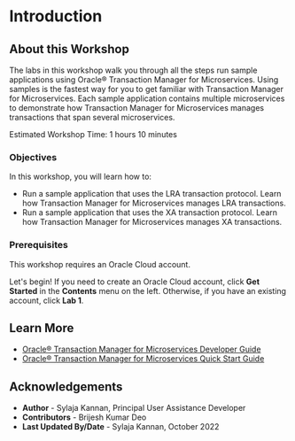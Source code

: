 # Introduction

## About this Workshop

The labs in this workshop walk you through all the steps run sample applications using Oracle® Transaction Manager for Microservices. Using samples is the fastest way for you to get familiar with Transaction Manager for Microservices. Each sample application contains multiple microservices to demonstrate how Transaction Manager for Microservices manages transactions that span several microservices.

Estimated Workshop Time: 1 hours 10 minutes

### Objectives

In this workshop, you will learn how to:

* Run a sample application that uses the LRA transaction protocol. Learn how Transaction Manager for Microservices manages LRA transactions.
* Run a sample application that uses the XA transaction protocol. Learn how Transaction Manager for Microservices manages XA transactions.

### Prerequisites

This workshop requires an Oracle Cloud account.

Let's begin! If you need to create an Oracle Cloud account, click **Get Started** in the **Contents** menu on the left. Otherwise, if you have an existing account, click **Lab 1**.

## Learn More

* [Oracle® Transaction Manager for Microservices Developer Guide](http://docs.oracle.com/en/database/oracle/transaction-manager-for-microservices/22.3/tmmdg/index.html)
* [Oracle® Transaction Manager for Microservices Quick Start Guide](http://docs.oracle.com/en/database/oracle/transaction-manager-for-microservices/22.3/tmmqs/index.html)

## Acknowledgements

* **Author** - Sylaja Kannan, Principal User Assistance Developer
* **Contributors** - Brijesh Kumar Deo
* **Last Updated By/Date** - Sylaja Kannan, October 2022
